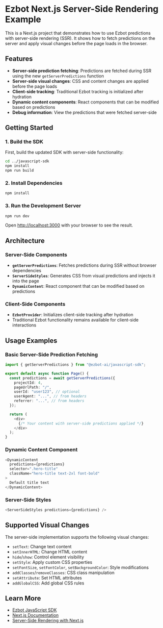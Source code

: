 # Ezbot Next.js Server-Side Rendering Example

This is a Next.js project that demonstrates how to use Ezbot predictions with server-side rendering (SSR). It shows how to fetch predictions on the server and apply visual changes before the page loads in the browser.

## Features

- **Server-side prediction fetching**: Predictions are fetched during SSR using the new `getServerPredictions` function
- **Server-side visual changes**: CSS and content changes are applied before the page loads
- **Client-side tracking**: Traditional Ezbot tracking is initialized after hydration
- **Dynamic content components**: React components that can be modified based on predictions
- **Debug information**: View the predictions that were fetched server-side

## Getting Started

### 1. Build the SDK

First, build the updated SDK with server-side functionality:

```bash
cd ../javascript-sdk
npm install
npm run build
```

### 2. Install Dependencies

```bash
npm install
```

### 3. Run the Development Server

```bash
npm run dev
```

Open [http://localhost:3000](http://localhost:3000) with your browser to see the result.

## Architecture

### Server-Side Components

- **`getServerPredictions`**: Fetches predictions during SSR without browser dependencies
- **`ServerSideStyles`**: Generates CSS from visual predictions and injects it into the page
- **`DynamicContent`**: React component that can be modified based on predictions

### Client-Side Components

- **`EzbotProvider`**: Initializes client-side tracking after hydration
- Traditional Ezbot functionality remains available for client-side interactions

## Usage Examples

### Basic Server-Side Prediction Fetching

```typescript
import { getServerPredictions } from "@ezbot-ai/javascript-sdk";

export default async function Page() {
  const predictions = await getServerPredictions({
    projectId: 4,
    pageUrlPath: "/",
    userId: "user123", // optional
    userAgent: "...", // from headers
    referrer: "...", // from headers
  });

  return (
    <div>
      {/* Your content with server-side predictions applied */}
    </div>
  );
}
```

### Dynamic Content Component

```typescript
<DynamicContent 
  predictions={predictions} 
  selector=".hero-title"
  className="hero-title text-2xl font-bold"
>
  Default title text
</DynamicContent>
```

### Server-Side Styles

```typescript
<ServerSideStyles predictions={predictions} />
```

## Supported Visual Changes

The server-side implementation supports the following visual changes:

- `setText`: Change text content
- `setInnerHTML`: Change HTML content
- `hide`/`show`: Control element visibility
- `setStyle`: Apply custom CSS properties
- `setFontSize`, `setFontColor`, `setBackgroundColor`: Style modifications
- `addClasses`/`removeClasses`: CSS class manipulation
- `setAttribute`: Set HTML attributes
- `addGlobalCSS`: Add global CSS rules

## Learn More

- [Ezbot JavaScript SDK](https://github.com/ezbot-ai/javascript-sdk)
- [Next.js Documentation](https://nextjs.org/docs)
- [Server-Side Rendering with Next.js](https://nextjs.org/docs/app/building-your-application/rendering/server-components)
